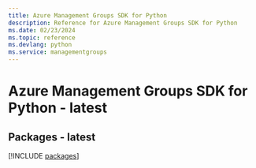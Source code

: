 ```yaml
---
title: Azure Management Groups SDK for Python
description: Reference for Azure Management Groups SDK for Python
ms.date: 02/23/2024
ms.topic: reference
ms.devlang: python
ms.service: managementgroups
---
```

# Azure Management Groups SDK for Python - latest
## Packages - latest
[!INCLUDE [packages](management-groups-index.md)]